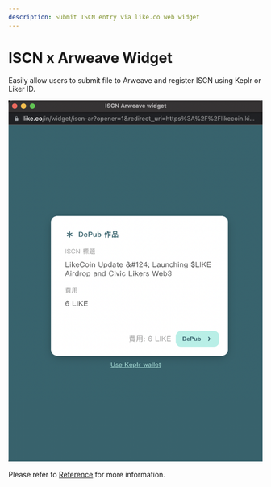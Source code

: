 ```yaml
---
description: Submit ISCN entry via like.co web widget
---
```


# ISCN x Arweave Widget

Easily allow users to submit file to Arweave and register ISCN using Keplr or Liker ID.

![](<../../../../.gitbook/assets/image (5) (1).png>)

Please refer to [Reference](reference.md) for more information.
